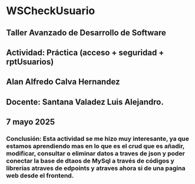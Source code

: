 # WSCheckUsuario
## Taller Avanzado de Desarrollo de Software
## Actividad: Práctica (acceso + seguridad + rptUsuarios)
## Alan Alfredo Calva Hernandez
## Docente: Santana Valadez Luis Alejandro.
## 7 mayo 2025
### Conclusión: Esta actividad se me hizo muy interesante, ya que estamos aprendiendo mas en lo que es el crud que es añadir, modificar, consultar o eliminar datos a traves de json y poder conectar la base de dtaos de MySql a través de códigos y librerías atraves de edpoints y atraves ahora si de una pagina web desde el frontend. 
